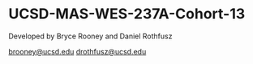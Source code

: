 # UCSD-MAS-WES-237A-Cohort-13
Developed by Bryce Rooney and Daniel Rothfusz

brooney@ucsd.edu
drothfusz@ucsd.edu
